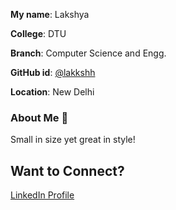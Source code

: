 ﻿**My name**: Lakshya

**College**: DTU

**Branch**: Computer Science and Engg.

**GitHub id**: [@lakkshh](https://github.com/lakkshh)

**Location**: New Delhi

### About Me :boy:
Small in size yet great in style!

## Want to Connect?
[LinkedIn Profile](https://www.linkedin.com/in/lakkshh/)
